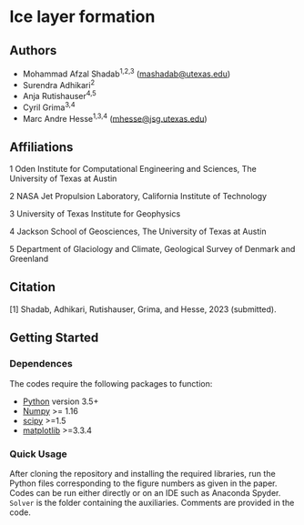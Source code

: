 # Ice layer formation
## Authors
- Mohammad Afzal Shadab<sup>1,2,3</sup> (mashadab@utexas.edu)
- Surendra Adhikari<sup>2</sup>
- Anja Rutishauser<sup>4,5</sup>
- Cyril Grima<sup>3,4</sup>
- Marc Andre Hesse<sup>1,3,4</sup> (mhesse@jsg.utexas.edu)

## Affiliations
1 Oden Institute for Computational Engineering and Sciences, The University of Texas at Austin

2 NASA Jet Propulsion Laboratory, California Institute of Technology

3 University of Texas Institute for Geophysics   

4 Jackson School of Geosciences, The University of Texas at Austin

5 Department of Glaciology and Climate, Geological Survey of Denmark and Greenland


## Citation
[1] Shadab, Adhikari, Rutishauser, Grima, and Hesse, 2023 (submitted).

## Getting Started

### Dependences

The codes require the following packages to function:
- [Python](https://www.python.org/) version 3.5+
- [Numpy](http://www.numpy.org/) >= 1.16
- [scipy](https://www.scipy.org/) >=1.5
- [matplotlib](https://matplotlib.org/) >=3.3.4


### Quick Usage
After cloning the repository and installing the required libraries, run the Python files corresponding to the figure numbers as given in the paper. Codes can be run either directly or on an IDE such as Anaconda Spyder. `Solver` is the folder containing the auxiliaries.
Comments are provided in the code.
